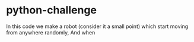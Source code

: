 # python-challenge
In this code we make a robot (consider it a small point) which start moving from anywhere randomly, And when
